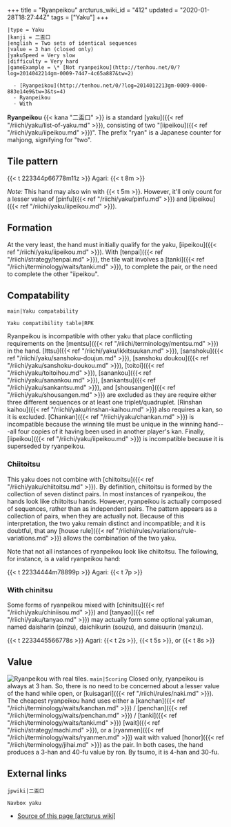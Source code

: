 +++
title = "Ryanpeikou"
arcturus_wiki_id = "412"
updated = "2020-01-28T18:27:44Z"
tags = ["Yaku"]
+++

```yaku
|type = Yaku
|kanji = 二盃口
|english = Two sets of identical sequences
|value = 3 han (closed only)
|yakuSpeed = Very slow
|difficulty = Very hard
|gameExample = \* [Not ryanpeikou](http://tenhou.net/0/?log=2014042214gm-0009-7447-4c65a887&tw=2)

  - [Ryanpeikou](http://tenhou.net/0/?log=2014012213gm-0009-0000-883e14e9&tw=3&ts=4)
  - Ryanpeikou
  - With

```

**Ryanpeikou** {{< kana "二盃口" >}} is a standard
[yaku]({{< ref "/riichi/yaku/list-of-yaku.md" >}}), consisting of two
"[iipeikou]({{< ref "/riichi/yaku/iipeikou.md" >}})". The prefix "ryan" is a Japanese counter for
mahjong, signifying for "two".

## Tile pattern

{{< t 223344p66778m11z >}} Agari: {{< t 8m >}}

_Note:_ This hand may also win with {{< t 5m >}}. However, it'll only count for a lesser value of
[pinfu]({{< ref "/riichi/yaku/pinfu.md" >}}) and [iipeikou]({{< ref "/riichi/yaku/iipeikou.md" >}}).

## Formation

At the very least, the hand must initially qualify for the yaku,
[iipeikou]({{< ref "/riichi/yaku/iipeikou.md" >}}). With
[tenpai]({{< ref "/riichi/strategy/tenpai.md" >}}), the tile wait involves a
[tanki]({{< ref "/riichi/terminology/waits/tanki.md" >}}), to complete the pair, or the need to
complete the other "iipeikou".

## Compatability

`main|Yaku compatability`

`Yaku compatibility table|RPK`

Ryanpeikou is incompatible with other yaku that place conflicting requirements on the
[mentsu]({{< ref "/riichi/terminology/mentsu.md" >}}) in the hand.
[Ittsu]({{< ref "/riichi/yaku/ikkitsuukan.md" >}}),
[sanshoku]({{< ref "/riichi/yaku/sanshoku-doujun.md" >}}), [sanshoku
doukou]({{< ref "/riichi/yaku/sanshoku-doukou.md" >}}),
[toitoi]({{< ref "/riichi/yaku/toitoihou.md" >}}),
[sanankou]({{< ref "/riichi/yaku/sanankou.md" >}}),
[sankantsu]({{< ref "/riichi/yaku/sankantsu.md" >}}), and
[shousangen]({{< ref "/riichi/yaku/shousangen.md" >}}) are excluded as they are require either three
different sequences or at least one triplet/quadruplet. [Rinshan
kaihou]({{< ref "/riichi/yaku/rinshan-kaihou.md" >}}) also requires a kan, so it is excluded.
[Chankan]({{< ref "/riichi/yaku/chankan.md" >}}) is incompatible because the winning tile must be
unique in the winning hand---all four copies of it having been used in another player's kan.
Finally, [iipeikou]({{< ref "/riichi/yaku/iipeikou.md" >}}) is incompatible because it is superseded
by ryanpeikou.

### Chiitoitsu

This yaku does not combine with [chiitoitsu]({{< ref "/riichi/yaku/chiitoitsu.md" >}}). By
definition, chiitoitsu is formed by the collection of seven distinct pairs. In most instances of
ryanpeikou, the hands look like chiitoitsu hands. However, ryanpeikou is actually composed of
sequences, rather than as independent pairs. The pattern appears as a collection of pairs, when they
are actually not. Because of this interpretation, the two yaku remain distinct and incompatible; and
it is doubtful, that any [house rule]({{< ref "/riichi/rules/variations/rule-variations.md" >}})
allows the combination of the two yaku.

Note that not all instances of ryanpeikou look like chiitoitsu. The following, for instance, is a
valid ryanpeikou hand:

{{< t 22334444m78899p >}} Agari: {{< t 7p >}}

### With chinitsu

Some forms of ryanpeikou mixed with [chinitsu]({{< ref "/riichi/yaku/chiniisou.md" >}}) and
[tanyao]({{< ref "/riichi/yaku/tanyao.md" >}}) may actually form some optional yakuman, named
daisharin (pinzu), daichikurin (souzu), and daisuurin (manzu).

{{< t 2233445566778s >}} Agari: {{< t 2s >}}, {{< t 5s >}}, or {{< t 8s >}}

## Value

![Ryanpeikou with real tiles.](Coppro_ryanpeikou.jpg "Ryanpeikou with real tiles.") `main|Scoring`
Closed only, ryanpeikou is always at 3 han. So, there is no need to be concerned about a lesser
value of the hand while open, or [kuisagari]({{< ref "/riichi/rules/naki.md" >}}). The cheapest
ryanpeikou hand uses either a [kanchan]({{< ref "/riichi/terminology/waits/kanchan.md" >}}) /
[penchan]({{< ref "/riichi/terminology/waits/penchan.md" >}}) /
[tanki]({{< ref "/riichi/terminology/waits/tanki.md" >}})
[wait]({{< ref "/riichi/strategy/machi.md" >}}), or a
[ryanmen]({{< ref "/riichi/terminology/waits/ryanmen.md" >}}) wait with valued
[honor]({{< ref "/riichi/terminology/jihai.md" >}}) as the pair. In both cases, the hand produces a
3-han and 40-fu value by ron. By tsumo, it is 4-han and 30-fu.

## External links

`jpwiki|二盃口`

`Navbox yaku`

- [Source of this page [arcturus wiki]](http://arcturus.su/wiki/Ryanpeikou)
